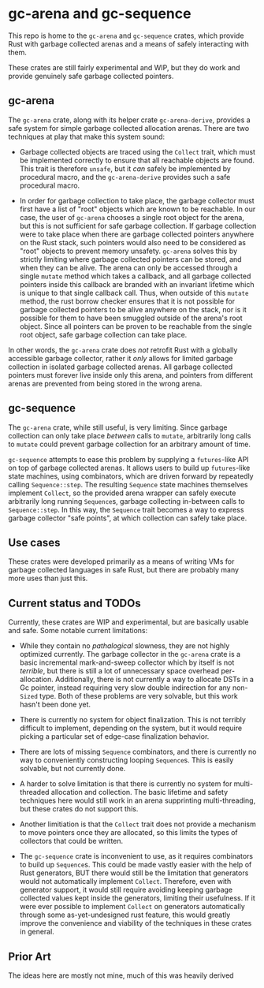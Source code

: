 # gc-arena and gc-sequence
 
This repo is home to the `gc-arena` and `gc-sequence` crates, which provide Rust
with garbage collected arenas and a means of safely interacting with them.

These crates are still fairly experimental and WIP, but they do work and provide
genuinely safe garbage collected pointers.

## gc-arena

The `gc-arena` crate, along with its helper crate `gc-arena-derive`, provides a
safe system for simple garbage collected allocation arenas.  There are two
techniques at play that make this system sound:

* Garbage collected objects are traced using the `Collect` trait, which must be
  implemented correctly to ensure that all reachable objects are found.  This
  trait is therefore `unsafe`, but it *can* safely be implemented by procedural
  macro, and the `gc-arena-derive` provides such a safe procedural macro.

* In order for garbage collection to take place, the garbage collector must
  first have a list of "root" objects which are known to be reachable.  In our
  case, the user of `gc-arena` chooses a single root object for the arena, but
  this is not sufficient for safe garbage collection.  If garbage collection
  were to take place when there are garbage collected pointers anywhere on the
  Rust stack, such pointers would also need to be considered as "root" objects
  to prevent memory unsafety.  `gc-arena` solves this by strictly limiting where
  garbage collected pointers can be stored, and when they can be alive.  The
  arena can only be accessed through a single `mutate` method which takes a
  callback, and all garbage collected pointers inside this callback are branded
  with an invariant lifetime which is unique to that single callback call.
  Thus, when outside of this `mutate` method, the rust borrow checker ensures
  that it is not possible for garbage collected pointers to be alive anywhere on
  the stack, nor is it possible for them to have been smuggled outside of the
  arena's root object.  Since all pointers can be proven to be reachable from
  the single root object, safe garbage collection can take place.
  
In other words, the `gc-arena` crate does *not* retrofit Rust with a globally
accessible garbage collector, rather it *only* allows for limited garbage
collection in isolated garbage collected arenas.  All garbage collected pointers
must forever live inside only this arena, and pointers from different arenas are
prevented from being stored in the wrong arena.

## gc-sequence

The `gc-arena` crate, while still useful, is very limiting.  Since garbage
collection can only take place *between* calls to `mutate`, arbitrarily long
calls to `mutate` could prevent garbage collection for an arbitrary amount of
time.

`gc-sequence` attempts to ease this problem by supplying a `futures`-like API on
top of garbage collected arenas.  It allows users to build up `futures`-like
state machines, using combinators, which are driven forward by repeatedly
calling `Sequence::step`.  The resulting `Sequence` state machines themselves
implement `Collect`, so the provided arena wrapper can safely execute
arbitrarily long running `Sequence`s, garbage collecting in-between calls to
`Sequence::step`.  In this way, the `Sequence` trait becomes a way to express
garbage collector "safe points", at which collection can safely take place.

## Use cases

These crates were developed primarily as a means of writing VMs for garbage
collected languages in safe Rust, but there are probably many more uses than
just this.

## Current status and TODOs

Currently, these crates are WIP and experimental, but are basically usable and
safe.  Some notable current limitations:

* While they contain no *pathalogical* slowness, they are not highly optimized
  currently.  The garbage collector in the `gc-arena` crate is a basic
  incremental mark-and-sweep collector which by itself is not *terrible*, but
  there is still a lot of unnecessary space overhead per-allocation.
  Additionally, there is not currently a way to allocate DSTs in a Gc pointer,
  instead requiring very slow double indirection for any non-`Sized` type.  Both
  of these problems are very solvable, but this work hasn't been done yet.
  
* There is currently no system for object finalization.  This is not terribly
  difficult to implement, depending on the system, but it would require picking
  a particular set of edge-case finalization behavior.
  
* There are lots of missing `Sequence` combinators, and there is currently no
  way to conveniently constructing looping `Sequence`s.  This is easily
  solvable, but not currently done.
  
* A harder to solve limitation is that there is currently no system for
  multi-threaded allocation and collection.  The basic lifetime and safety
  techniques here would still work in an arena supprinting multi-threading, but
  these crates do not support this.
  
* Another limitiation is that the `Collect` trait does not provide a mechanism
  to move pointers once they are allocated, so this limits the types of
  collectors that could be written.
  
* The `gc-sequence` crate is inconvenient to use, as it requires combinators to
  build up `Sequence`s.  This could be made vastly easier with the help of Rust
  generators, BUT there would still be the limitation that generators would not
  automatically implement `Collect`.  Therefore, even with generator support, it
  would still require avoiding keeping garbage collected values kept inside the
  generators, limiting their usefulness.  If it were ever possible to implement
  `Collect` on generators automatically through some as-yet-undesigned rust
  feature, this would greatly improve the convenience and viability of the
  techniques in these crates in general.

## Prior Art

The ideas here are mostly not mine, much of this was heavily derived
